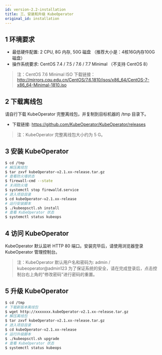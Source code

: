 ```yaml
---
id: version-2.2-installation
title: 三、安装和升级 KubeOperator
original_id: installation
---
```


## 1 环境要求

-  最低硬件配置: 2 CPU, 8G 内存, 50G 磁盘 （推荐大小是：4核16G内存100G磁盘）
-  操作系统要求: CentOS 7.4 / 7.5 / 7.6 / 7.7 Minimal  （不支持 CentOS 8）

> 注：CentOS 7.6 Minimal ISO 下载链接：http://mirrors.cqu.edu.cn/CentOS/7.6.1810/isos/x86_64/CentOS-7-x86_64-Minimal-1810.iso

## 2 下载离线包

请自行下载 KubeOperator 完整离线包，并复制到目标机器的 /tmp 目录下。

-  下载链接: https://github.com/KubeOperator/KubeOperator/releases

> 注：KubeOperator 完整离线包大小约为 5 G。

## 3 安装 KubeOperator

``` bash
$ cd /tmp
# 解压离线包
$ tar zxvf kubeOperator-v2.1.xx-release.tar.gz
# 查看防火墙状态
$ firewall-cmd --state
# 关闭防火墙
$ systemctl stop firewalld.service
# 进入项目目录
$ cd kubeOperator-v2.1.xx-release
# 运行安装脚本
$ ./kubeopsctl.sh install
# 查看 KubeOperator 状态
$ systemctl status kubeops
```

## 4 访问 KubeOperator

KubeOperator 默认监听 HTTP 80 端口。安装完毕后，请使用浏览器登录 KubeOperator 管理控制台。

> 注：KubeOperator 默认用户名和密码为: admin / kubeoperator@admin123
> 为了保证系统的安全，请在完成登录后，点击控制台右上角的"修改密码"进行密码的重置。

## 5 升级 KubeOperator

``` bash
$ cd /tmp
# 下载新版本离线包
$ wget http://xxxxxxx.kubeOperator-v2.1.xx-release.tar.gz
# 解压离线包
$ tar zxvf kubeOperator-v2.1.xx-release.tar.gz
# 进入项目目录
$ cd kubeOperator-v2.1.xx-release
# 运行升级脚本
$ ./kubeopsctl.sh upgrade
# 查看 KubeOperator 状态
$ systemctl status kubeops
```
